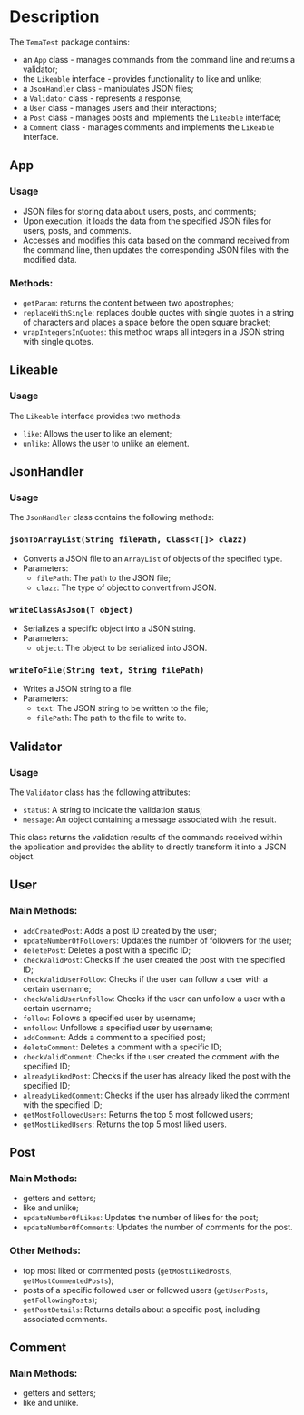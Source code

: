 # Description
The `TemaTest` package contains:
- an `App` class - manages commands from the command line and returns a validator;
- the `Likeable` interface - provides functionality to like and unlike;
- a `JsonHandler` class - manipulates JSON files;
- a `Validator` class - represents a response;
- a `User` class - manages users and their interactions;
- a `Post` class - manages posts and implements the `Likeable` interface;
- a `Comment` class - manages comments and implements the `Likeable` interface.

## App

### Usage

- JSON files for storing data about users, posts, and comments;
- Upon execution, it loads the data from the specified JSON files for users, posts, and comments.
- Accesses and modifies this data based on the command received from the command line, then updates the corresponding JSON files with the modified data.

### Methods:
- `getParam`: returns the content between two apostrophes;
- `replaceWithSingle`: replaces double quotes with single quotes in a string of characters and places a space before the open square bracket;
- `wrapIntegersInQuotes`: this method wraps all integers in a JSON string with single quotes.

## Likeable

### Usage

The `Likeable` interface provides two methods:
- `like`: Allows the user to like an element;
- `unlike`: Allows the user to unlike an element.

## JsonHandler

### Usage

The `JsonHandler` class contains the following methods:

### `jsonToArrayList(String filePath, Class<T[]> clazz)`

- Converts a JSON file to an `ArrayList` of objects of the specified type.
- Parameters:
    - `filePath`: The path to the JSON file;
    - `clazz`: The type of object to convert from JSON.

### `writeClassAsJson(T object)`

- Serializes a specific object into a JSON string.
- Parameters:
    - `object`: The object to be serialized into JSON.

### `writeToFile(String text, String filePath)`

- Writes a JSON string to a file.
- Parameters:
    - `text`: The JSON string to be written to the file;
    - `filePath`: The path to the file to write to.

## Validator

### Usage

The `Validator` class has the following attributes:

- `status`: A string to indicate the validation status;
- `message`: An object containing a message associated with the result.

This class returns the validation results of the commands received within the application and provides the ability to directly transform it into a JSON object.

## User

### Main Methods:

- `addCreatedPost`: Adds a post ID created by the user;
- `updateNumberOfFollowers`: Updates the number of followers for the user;
- `deletePost`: Deletes a post with a specific ID;
- `checkValidPost`: Checks if the user created the post with the specified ID;
- `checkValidUserFollow`: Checks if the user can follow a user with a certain username;
- `checkValidUserUnfollow`: Checks if the user can unfollow a user with a certain username;
- `follow`: Follows a specified user by username;
- `unfollow`: Unfollows a specified user by username;
- `addComment`: Adds a comment to a specified post;
- `deleteComment`: Deletes a comment with a specific ID;
- `checkValidComment`: Checks if the user created the comment with the specified ID;
- `alreadyLikedPost`: Checks if the user has already liked the post with the specified ID;
- `alreadyLikedComment`: Checks if the user has already liked the comment with the specified ID;
- `getMostFollowedUsers`: Returns the top 5 most followed users;
- `getMostLikedUsers`: Returns the top 5 most liked users.

## Post

### Main Methods:

- getters and setters;
- like and unlike;
- `updateNumberOfLikes`: Updates the number of likes for the post;
- `updateNumberOfComments`: Updates the number of comments for the post.

### Other Methods:

- top most liked or commented posts (`getMostLikedPosts`, `getMostCommentedPosts`);
- posts of a specific followed user or followed users (`getUserPosts`, `getFollowingPosts`);
- `getPostDetails`: Returns details about a specific post, including associated comments.

## Comment

### Main Methods:

- getters and setters;
- like and unlike.
